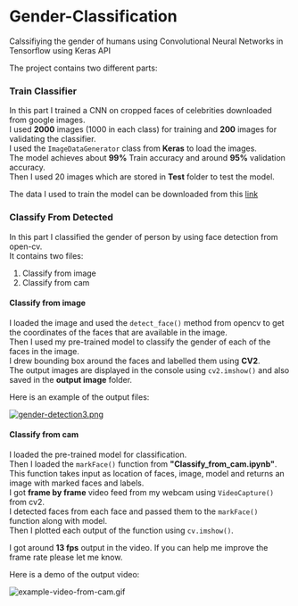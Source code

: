 # Gender-Classification
Calssifiying the gender of humans using Convolutional Neural Networks in Tensorflow using Keras API  
  
The project contains two different parts:  
  
### Train Classifier
In this part I trained a CNN on cropped faces of celebrities downloaded from google images.  
I used **2000** images (1000 in each class) for training and **200** images for validating the classifier.  
I used the ``ImageDataGenerator`` class from **Keras** to load the images.  
The model achieves about **99%** Train accuracy and around **95%** validation accuracy.  
Then I used 20 images which are stored in **Test** folder to test the model.  
  
  
The data I used to train the model can be downloaded from this [link](https://github.com/arunponnusamy/gender-detection-keras/releases/download/v0.1/gender_dataset_face.zip "Download")  
  
  
  
### Classify From Detected
In this part I classified the gender of person by using face detection from open-cv.  
It contains two files:  
1. Classify from image
2. Classify from cam  

#### Classify from image
I loaded the image and used the ``detect_face()`` method from opencv to get the coordinates of the faces that are available in the image.  
Then I used my pre-trained model to classify the gender of each of the faces in the image.  
I drew bounding box around the faces and labelled them using **CV2**.  
The output images are displayed in the console using ``cv2.imshow()`` and also saved in the **output image** folder.
  
  Here is an example of the output files:  
  
  [![gender-detection3.png](https://i.postimg.cc/bvkCkZJL/gender-detection3.png "Example of bounding box and label")](https://postimg.cc/bGY9jN12)  
    
    
#### Classify from cam
I loaded the pre-trained model for classification.  
Then I loaded the ``markFace()`` function from **"Classify_from_cam.ipynb"**.  
This function takes input as location of faces, image, model and returns an image with marked faces and labels.  
I got **frame by frame** video feed from my webcam using ``VideoCapture()`` from cv2.  
I detected faces from each face and passed them to the ``markFace()`` function along with model.  
Then I plotted each output of the function using ``cv.imshow()``.  
  
I got around **13 fps** output in the video. If you can help me improve the frame rate please let me know.  
  
Here is a demo of the output video:  
  
  ![example-video-from-cam.gif](https://github.com/Neeraj-Prakash/Gender-Classification/blob/master/Classify%20from%20Detected/example%20of%20video%20from%20cam.gif "Example Video from cam")
